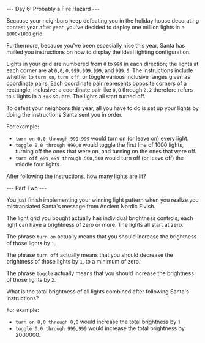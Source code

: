 --- Day 6: Probably a Fire Hazard ---

Because your neighbors keep defeating you in the holiday house decorating contest year after year, you've decided to deploy one million lights in a `1000x1000` grid.

Furthermore, because you've been especially nice this year, Santa has mailed you instructions on how to display the ideal lighting configuration.

Lights in your grid are numbered from `0` to `999` in each direction; the lights at each corner are at `0,0`, `0,999`, `999,999`, and `999,0`. The instructions include whether to `turn on`, `turn off`, or toggle various inclusive ranges given as coordinate pairs. Each coordinate pair represents opposite corners of a rectangle, inclusive; a coordinate pair like `0,0` through `2,2` therefore refers to `9` lights in a `3x3` square. The lights all start turned off.

To defeat your neighbors this year, all you have to do is set up your lights by doing the instructions Santa sent you in order.

For example:

* `turn on 0,0 through 999,999` would turn on (or leave on) every light.
* `toggle 0,0 through 999,0` would toggle the first line of 1000 lights, turning off the ones that were on, and turning on the ones that were off.
* `turn off 499,499 through 500,500` would turn off (or leave off) the middle four lights.

After following the instructions, how many lights are lit?

--- Part Two ---

You just finish implementing your winning light pattern when you realize you mistranslated Santa's message from Ancient Nordic Elvish.

The light grid you bought actually has individual brightness controls; each light can have a brightness of zero or more. The lights all start at zero.

The phrase `turn on` actually means that you should increase the brightness of those lights by `1`.

The phrase `turn off` actually means that you should decrease the brightness of those lights by `1`, to a minimum of zero.

The phrase `toggle` actually means that you should increase the brightness of those lights by `2`.

What is the total brightness of all lights combined after following Santa's instructions?

For example:

* `turn on 0,0 through 0,0` would increase the total brightness by 1.
* `toggle 0,0 through 999,999` would increase the total brightness by 2000000.
